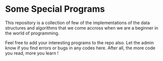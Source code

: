 # Some Special Programs

This repository is a collection of few of the implementations of the data structures and algorithms that we come accross when we are a beginner in the world of programming.

Feel free to add your interesting programs to the repo also. Let the admin know if you find errors or bugs in any codes here. After all, the more code you read, more you learn !